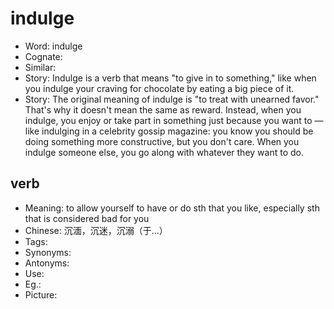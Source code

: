 # indulge

- Word: indulge
- Cognate: 
- Similar: 
- Story: Indulge is a verb that means "to give in to something," like when you indulge your craving for chocolate by eating a big piece of it.
- Story: The original meaning of indulge is "to treat with unearned favor." That's why it doesn't mean the same as reward. Instead, when you indulge, you enjoy or take part in something just because you want to — like indulging in a celebrity gossip magazine: you know you should be doing something more constructive, but you don't care. When you indulge someone else, you go along with whatever they want to do.

## verb

- Meaning: to allow yourself to have or do sth that you like, especially sth that is considered bad for you
- Chinese: 沉湎，沉迷，沉溺（于…）
- Tags: 
- Synonyms: 
- Antonyms: 
- Use: 
- Eg.: 
- Picture: 

